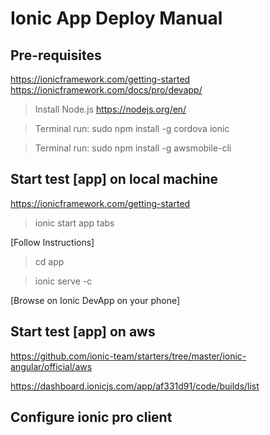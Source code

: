 # Ionic App Deploy Manual
## Pre-requisites
https://ionicframework.com/getting-started
https://ionicframework.com/docs/pro/devapp/

> Install Node.js https://nodejs.org/en/

> Terminal run: sudo npm install -g cordova ionic

> Terminal run: sudo npm install -g awsmobile-cli
## Start test [app] on local machine
https://ionicframework.com/getting-started
>ionic start app tabs

[Follow Instructions]

> cd app

> ionic serve -c

[Browse on Ionic DevApp on your phone]

## Start test [app] on aws
https://github.com/ionic-team/starters/tree/master/ionic-angular/official/aws

https://dashboard.ionicjs.com/app/af331d91/code/builds/list


## Configure ionic pro client
